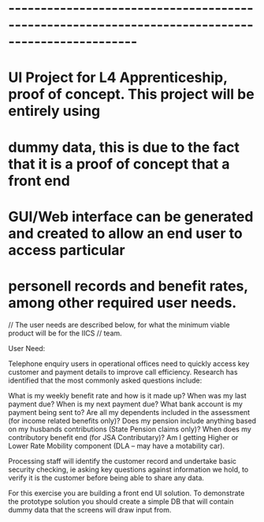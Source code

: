 # ------------------------------------------------------------------------------------------------ #
# UI Project for L4 Apprenticeship, proof of concept. This project will be entirely using 
# dummy data, this is due to the fact that it is a proof of concept that a front end
# GUI/Web interface can be generated and created to allow an end user to access particular
# personell records and benefit rates, among other required user needs.


// The user needs are described below, for what the minimum viable product will be for the IICS 
// team.

User Need:
 
Telephone enquiry users in operational offices need to quickly access key customer and payment details to improve call efficiency. Research has identified that the most commonly asked questions include:
 
What is my weekly benefit rate and how is it made up?
When was my last payment due?
When is my next payment due?
What bank account is my payment being sent to?
Are all my dependents included in the assessment (for income related benefits only)?
Does my pension include anything based on my husbands contributions (State Pension claims only)?
When does my contributory benefit end (for JSA Contributary)?
Am I getting Higher or Lower Rate Mobility component (DLA – may have a motability car).
 
Processing staff will identify the customer record and undertake basic security checking, ie asking key questions against information we hold, to verify it is the customer before being able to share any data.
 
For this exercise you are building a front end UI solution. To demonstrate the prototype solution you should create a simple DB that will contain dummy data that the screens will draw input from.